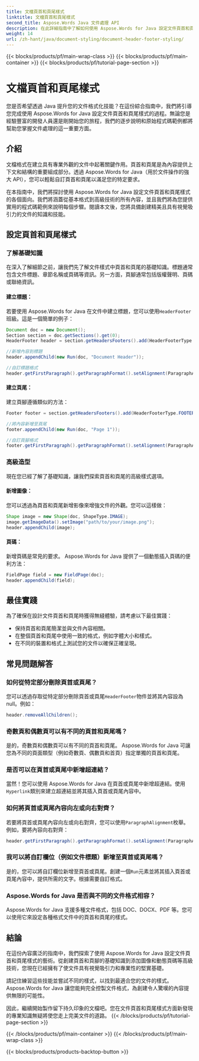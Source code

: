 ```yaml
---
title: 文檔頁首和頁尾樣式
linktitle: 文檔頁首和頁尾樣式
second_title: Aspose.Words Java 文件處理 API
description: 在此詳細指南中了解如何使用 Aspose.Words for Java 設定文件頁首和頁尾的樣式。包含逐步說明和原始程式碼。
weight: 14
url: /zh-hant/java/document-styling/document-header-footer-styling/
---
```


{{< blocks/products/pf/main-wrap-class >}}
{{< blocks/products/pf/main-container >}}
{{< blocks/products/pf/tutorial-page-section >}}

# 文檔頁首和頁尾樣式

您是否希望透過 Java 提升您的文件格式化技能？在這份綜合指南中，我們將引導您完成使用 Aspose.Words for Java 設定文件頁首和頁尾樣式的過程。無論您是經驗豐富的開發人員還是剛開始您的旅程，我們的逐步說明和原始程式碼範例都將幫助您掌握文件處理的這一重要方面。


## 介紹

文檔格式在建立具有專業外觀的文件中起著關鍵作用。頁首和頁尾是為內容提供上下文和結構的重要組成部分。透過 Aspose.Words for Java（用於文件操作的強大 API），您可以輕鬆自訂頁首和頁尾以滿足您的特定要求。

在本指南中，我們將探討使用 Aspose.Words for Java 設定文件頁首和頁尾樣式的各個面向。我們將涵蓋從基本格式到高級技術的所有內容，並且我們將為您提供實用的程式碼範例來說明每個步驟。閱讀本文後，您將具備創建精美且具有視覺吸引力的文件的知識和技能。

## 設定頁首和頁尾樣式

### 了解基礎知識

在深入了解細節之前，讓我們先了解文件樣式中頁首和頁尾的基礎知識。標題通常包含文件標題、章節名稱或頁碼等資訊。另一方面，頁腳通常包括版權聲明、頁碼或聯絡資訊。

#### 建立標題：

若要使用 Aspose.Words for Java 在文件中建立標題，您可以使用`HeaderFooter`班級。這是一個簡單的例子：

```java
Document doc = new Document();
Section section = doc.getSections().get(0);
HeaderFooter header = section.getHeadersFooters().add(HeaderFooterType.HEADER_PRIMARY);

//新增內容到標題
header.appendChild(new Run(doc, "Document Header"));

//自訂標題格式
header.getFirstParagraph().getParagraphFormat().setAlignment(ParagraphAlignment.CENTER);
```

#### 建立頁尾：

建立頁腳遵循類似的方法：

```java
Footer footer = section.getHeadersFooters().add(HeaderFooterType.FOOTER_PRIMARY);

//將內容新增至頁尾
footer.appendChild(new Run(doc, "Page 1"));

//自訂頁腳格式
footer.getFirstParagraph().getParagraphFormat().setAlignment(ParagraphAlignment.CENTER);
```

### 高級造型

現在您已經了解了基礎知識，讓我們探索頁首和頁尾的高級樣式選項。

#### 新增圖像：

您可以透過為頁首和頁尾新增影像來增強文件的外觀。您可以這樣做：

```java
Shape image = new Shape(doc, ShapeType.IMAGE);
image.getImageData().setImage("path/to/your/image.png");
header.appendChild(image);
```

#### 頁碼：

新增頁碼是常見的要求。 Aspose.Words for Java 提供了一個動態插入頁碼的便利方法：

```java
FieldPage field = new FieldPage(doc);
header.appendChild(field);
```

## 最佳實踐

為了確保在設計文件頁首和頁尾時獲得無縫體驗，請考慮以下最佳實踐：

- 保持頁首和頁尾簡潔並與文件內容相關。
- 在整個頁首和頁尾中使用一致的格式，例如字體大小和樣式。
- 在不同的裝置和格式上測試您的文件以確保正確呈現。

## 常見問題解答

### 如何從特定部分刪除頁首或頁尾？

您可以透過存取從特定部分刪除頁首或頁尾`HeaderFooter`物件並將其內容設為 null。例如：

```java
header.removeAllChildren();
```

### 奇數頁和偶數頁可以有不同的頁首和頁尾嗎？

是的，奇數頁和偶數頁可以有不同的頁首和頁尾。 Aspose.Words for Java 可讓您為不同的頁面類型（例如奇數頁、偶數頁和首頁）指定單獨的頁首和頁尾。

### 是否可以在頁首或頁尾中新增超連結？

當然！您可以使用 Aspose.Words for Java 在頁首或頁尾中新增超連結。使用`Hyperlink`類別來建立超連結並將其插入頁首或頁尾內容中。

### 如何將頁首或頁尾內容向左或向右對齊？

若要將頁首或頁尾內容向左或向右對齊，您可以使用`ParagraphAlignment`枚舉。例如，要將內容向右對齊：

```java
header.getFirstParagraph().getParagraphFormat().setAlignment(ParagraphAlignment.RIGHT);
```

### 我可以將自訂欄位（例如文件標題）新增至頁首或頁尾嗎？

是的，您可以將自訂欄位新增至頁首或頁尾。創建一個`Run`元素並將其插入頁首或頁尾內容中，提供所需的文字。根據需要自訂格式。

### Aspose.Words for Java 是否與不同的文件格式相容？

Aspose.Words for Java 支援多種文件格式，包括 DOC、DOCX、PDF 等。您可以使用它來設定各種格式文件中的頁首和頁尾的樣式。

## 結論

在這份內容廣泛的指南中，我們探索了使用 Aspose.Words for Java 設定文件頁首和頁尾樣式的藝術。從創建頁首和頁腳的基礎知識到添加圖像和動態頁碼等高級技術，您現在已經擁有了使文件具有視覺吸引力和專業性的堅實基礎。

請記住練習這些技能並嘗試不同的樣式，以找到最適合您的文件的樣式。 Aspose.Words for Java 讓您能夠完全控製文件格式，為創建令人驚嘆的內容提供無限的可能性。

因此，繼續開始製作留下持久印象的文檔吧。您在文件頁首和頁尾樣式方面新發現的專業知識無疑將使您走上完美文件的道路。
{{< /blocks/products/pf/tutorial-page-section >}}

{{< /blocks/products/pf/main-container >}}
{{< /blocks/products/pf/main-wrap-class >}}

{{< blocks/products/products-backtop-button >}}
